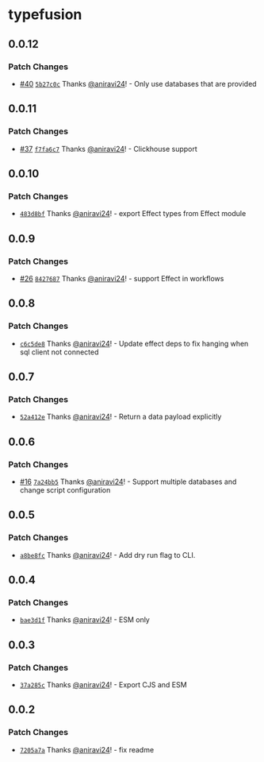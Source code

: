 # typefusion

## 0.0.12

### Patch Changes

- [#40](https://github.com/aniravi24/typefusion/pull/40) [`5b27c0c`](https://github.com/aniravi24/typefusion/commit/5b27c0c2d63f02a4fc4dde8b19f6d3fa1f8af006) Thanks [@aniravi24](https://github.com/aniravi24)! - Only use databases that are provided

## 0.0.11

### Patch Changes

- [#37](https://github.com/aniravi24/typefusion/pull/37) [`f7fa6c7`](https://github.com/aniravi24/typefusion/commit/f7fa6c7f47b10fc1e1dc6071a36fa31b90a908c5) Thanks [@aniravi24](https://github.com/aniravi24)! - Clickhouse support

## 0.0.10

### Patch Changes

- [`483d8bf`](https://github.com/aniravi24/typefusion/commit/483d8bf4db2c5e51d6478a9c07d8033cbfb2ee8a) Thanks [@aniravi24](https://github.com/aniravi24)! - export Effect types from Effect module

## 0.0.9

### Patch Changes

- [#26](https://github.com/aniravi24/typefusion/pull/26) [`8427687`](https://github.com/aniravi24/typefusion/commit/8427687d09fcc66cfd181021163811d54fbb9dcb) Thanks [@aniravi24](https://github.com/aniravi24)! - support Effect in workflows

## 0.0.8

### Patch Changes

- [`c6c5de8`](https://github.com/aniravi24/typefusion/commit/c6c5de86bd4ef8e03951567540d934f059d2ddc3) Thanks [@aniravi24](https://github.com/aniravi24)! - Update effect deps to fix hanging when sql client not connected

## 0.0.7

### Patch Changes

- [`52a412e`](https://github.com/aniravi24/typefusion/commit/52a412e0c44f22c7725ccf709b3bc9e24ed700cf) Thanks [@aniravi24](https://github.com/aniravi24)! - Return a data payload explicitly

## 0.0.6

### Patch Changes

- [#16](https://github.com/aniravi24/typefusion/pull/16) [`7a24bb5`](https://github.com/aniravi24/typefusion/commit/7a24bb53af8cda4ce81bbdfea853c34d7fd768a4) Thanks [@aniravi24](https://github.com/aniravi24)! - Support multiple databases and change script configuration

## 0.0.5

### Patch Changes

- [`a8be8fc`](https://github.com/aniravi24/typefusion/commit/a8be8fc15a05dd2489541f64e6858d7c08e77099) Thanks [@aniravi24](https://github.com/aniravi24)! - Add dry run flag to CLI.

## 0.0.4

### Patch Changes

- [`bae3d1f`](https://github.com/aniravi24/typefusion/commit/bae3d1fa04e7b2bb1f301030b75a51af6869fba2) Thanks [@aniravi24](https://github.com/aniravi24)! - ESM only

## 0.0.3

### Patch Changes

- [`37a285c`](https://github.com/aniravi24/typefusion/commit/37a285cec5416150541338e74370f15e53c3e3c9) Thanks [@aniravi24](https://github.com/aniravi24)! - Export CJS and ESM

## 0.0.2

### Patch Changes

- [`7205a7a`](https://github.com/aniravi24/typefusion/commit/7205a7aa885722ede2777e316041229ab3abf5a9) Thanks [@aniravi24](https://github.com/aniravi24)! - fix readme
